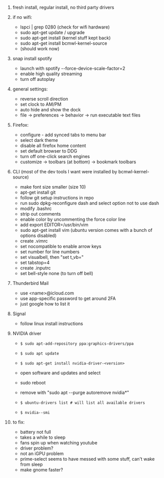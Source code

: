 1. fresh install, regular install, no third party drivers
2. if no wifi:
	- lspci | grep 0280 (check for wifi hardware)
	- sudo apt-get update / upgrade
	- sudo apt-get install (kernel stuff kept back)
	- sudo apt-get install bcmwl-kernel-source
	- (should work now)

3. snap install spotify
	- launch with spotify --force-device-scale-factor=2
	- enable high quality streaming
	- turn off autoplay

4. general settings:
	- reverse scroll direction
	- set clock to AM/PM
	- auto hide and show the dock
	- file -> preferences -> behavior -> run executable text files
5. Firefox:
	- configure - add synced tabs to menu bar
	- select dark theme
	- disable all firefox home content
	- set default browser to DDG
	- turn off one-click search engines
	- customize -> toolbars (at bottom) -> bookmark toolbars
6. CLI
	(most of the dev tools I want were installed by bcmwl-kernel-source)
	- make font size smaller (size 10)
	- apt-get install git
	- follow git setup instructions in repo
	- run sudo dpkg-reconfigure dash and select option not to use dash
	- modify .bashrc
	- strip out comments
	- enable color by uncommenting the force color line
	- add export EDITOR=/usr/bin/vim
	- sudo apt-get install vim (ubuntu version comes with a bunch of options disabled)
	- create .vimrc
	- set nocompatible to enable arrow keys
	- set number for line numbers
	- set visualbell, then "set t\_vb="
	- set tabstop=4
	- create .inputrc
	- set bell-style none (to turn off bell)

7. Thunderbird Mail
	- use \<name\>@icloud.com
	- use app-specific password to get around 2FA
	- just google how to list it

8. Signal
	- follow linux install instructions

9. NVIDIA driver
	- `$ sudo apt-add-repository ppa:graphics-drivers/ppa`
	- `$ sudo apt update`
	- `$ sudo apt-get install nvidia-driver-<version>`
	- open software and updates and select <version>
	- sudo reboot
	- remove with "sudo apt --purge autoremove nvidia*"
	
	- `$ ubuntu-drivers list # will list all available drivers`
	- `$ nvidia--smi`
	
10. to fix:
	- battery not full
	- takes a while to sleep
	- fans spin up when watching youtube
	- driver problem?
	- not an iGPU problem
	- prime-select seems to have messed with some stuff, can't wake from sleep
	- make gnome faster?

